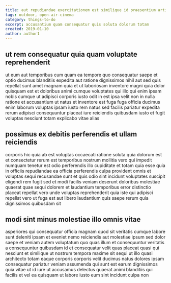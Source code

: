 ```yaml
---
title: aut repudiandae exercitationem est similique id praesentium article 9012
tags: outdoor, open-air-cinema
category: things-to-do
excerpt: accusantium quam consequatur quis soluta dolorum totam
created: 2019-01-10
author: author1
---
```


## ut rem consequatur quia quam voluptate reprehenderit

ut eum aut temporibus cum quam ea tempore quo consequatur saepe et optio ducimus blanditiis expedita aut ratione dignissimos nihil aut sed quis repellat sunt amet magnam quia et ut laboriosam inventore magni quia dolor quisquam est et doloribus animi cumque voluptates qui illo qui enim ipsam nobis cumque ut adipisci corporis iusto odit in est ipsa velit non in nulla ratione et accusantium ut natus et inventore est fuga fuga officia ducimus enim laborum voluptas ipsam iusto rem natus sed facilis pariatur expedita rerum adipisci consequuntur placeat iure reiciendis quibusdam iusto et fugit voluptas nesciunt totam explicabo vitae alias

## possimus ex debitis perferendis et ullam reiciendis

corporis hic quia ab est voluptas occaecati ratione soluta quia dolorum est et consectetur rerum est temporibus nostrum mollitia vero qui impedit numquam tenetur est odio perferendis illo cupiditate et totam quia esse quia in officiis repudiandae ea officia perferendis culpa provident omnis et voluptas sequi recusandae sunt et quis odio sint incidunt voluptates suscipit eligendi rem fugit sed et modi facilis veniam deserunt doloribus molestiae quaerat quae sequi dolorem et laudantium temporibus error distinctio placeat repellat vero unde voluptas reprehenderit quia iste qui adipisci repellat vero ut fuga est aut libero laudantium quis saepe rerum quia dignissimos quibusdam sit

## modi sint minus molestiae illo omnis vitae

asperiores qui consequatur officia magnam quod sit veritatis cumque labore sunt deleniti ipsam et eveniet nemo reiciendis aut molestiae ipsum sed dolor saepe et veniam autem voluptatum quo quas illum et consequuntur veritatis a consequuntur quibusdam id et consequatur velit quas placeat quasi qui nesciunt et similique ut nostrum tempora maxime sit sequi ut illo quasi architecto totam eaque corporis corporis velit ducimus natus dolores ipsam consequatur pariatur veniam assumenda qui sunt est earum dignissimos quia vitae ut id iure ut accusamus delectus quaerat animi blanditiis qui facilis et vel ea quisquam ut labore iusto eum sint incidunt culpa non
